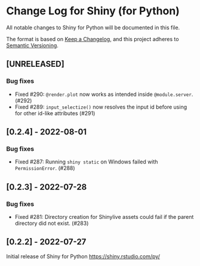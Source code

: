 # Change Log for Shiny (for Python)

All notable changes to Shiny for Python will be documented in this file.

The format is based on [Keep a Changelog](https://keepachangelog.com/en/1.0.0/),
and this project adheres to [Semantic Versioning](https://semver.org/spec/v2.0.0.html).

## [UNRELEASED]

### Bug fixes

* Fixed #290: `@render.plot` now works as intended inside `@module.server`. (#292) 
* Fixed #289: `input_selectize()` now resolves the input id before using for other id-like attributes (#291)

## [0.2.4] - 2022-08-01

### Bug fixes

* Fixed #287: Running `shiny static` on Windows failed with `PermissionError`. (#288)

## [0.2.3] - 2022-07-28

### Bug fixes

* Fixed #281: Directory creation for Shinylive assets could fail if the parent directory did not exist. (#283)

## [0.2.2] - 2022-07-27

Initial release of Shiny for Python https://shiny.rstudio.com/py/
